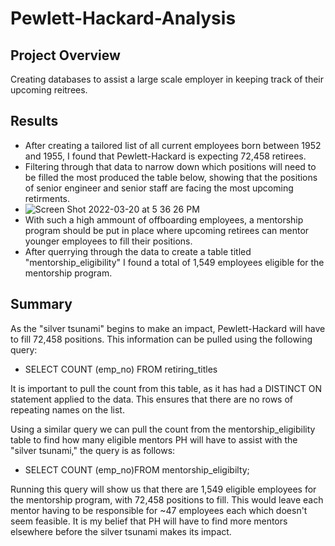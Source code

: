 # Pewlett-Hackard-Analysis

## Project Overview

Creating databases to assist a large scale employer in keeping track of their upcoming reitrees.

## Results

* After creating a tailored list of all current employees born between 1952 and 1955, I found that Pewlett-Hackard is expecting 72,458 retirees.
* Filtering through that data to narrow down which positions will need to be filled the most produced the table below, showing that the positions of senior engineer and senior staff are facing the most upcoming retirments.
* ![Screen Shot 2022-03-20 at 5 36 26 PM](https://user-images.githubusercontent.com/96406929/159192919-68ab9aa6-3a5d-477b-8f98-68db2cd71872.png)
* With such a high ammount of offboarding employees, a mentorship program should be put in place where upcoming retirees can mentor younger employees to fill their positions. 
* After querrying through the data to create a table titled "mentorship_eligibility" I found a total of 1,549 employees eligible for the mentorship program.

## Summary 
As the "silver tsunami" begins to make an impact, Pewlett-Hackard will have to fill 72,458 positions. This information can be pulled using the following query:

* SELECT COUNT (emp_no) FROM retiring_titles

It is important to pull the count from this table, as it has had a DISTINCT ON statement applied to the data. This ensures that there are no rows of repeating names on the list. 

Using a similar query we can pull the count from the mentorship_eligibility table to find how many eligible mentors PH will have to assist with the "silver tsunami," the query is as follows:
* SELECT COUNT (emp_no)FROM mentorship_eligibilty;

Running this query will show us that there are 1,549 eligible employees for the mentorship program, with 72,458 positions to fill. This would leave each mentor having to be responsible for ~47 employees each which doesn't seem feasible. It is my belief that PH will have to find more mentors elsewhere before the silver tsunami makes its impact. 

